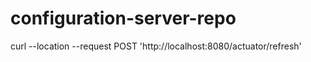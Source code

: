# configuration-server-repo

curl --location --request POST 'http://localhost:8080/actuator/refresh'

